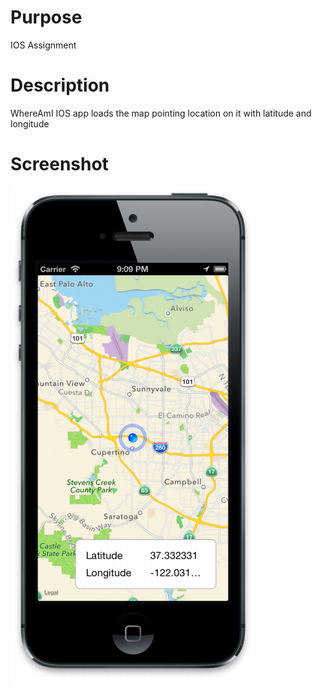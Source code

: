 Purpose
================
IOS Assignment

Description
================
<p>
WhereAmI IOS app loads the map pointing location on it with latitude and longitude
</p>

Screenshot
================
<Img src="https://raw.githubusercontent.com/punitshah89/WhereAmI/master/whereAmICapture.PNG" />